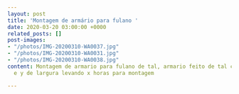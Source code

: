 ```yaml
---
layout: post
title: 'Montagem de armário para fulano '
date: 2020-03-20 03:00:00 +0000
related_posts: []
post-images:
- "/photos/IMG-20200310-WA0037.jpg"
- "/photos/IMG-20200310-WA0031.jpg"
- "/photos/IMG-20200310-WA0038.jpg"
content: Montagem de armario para fulano de tal, armario feito de tal com x comprimento
  e y de largura levando x horas para montagem

---
```

